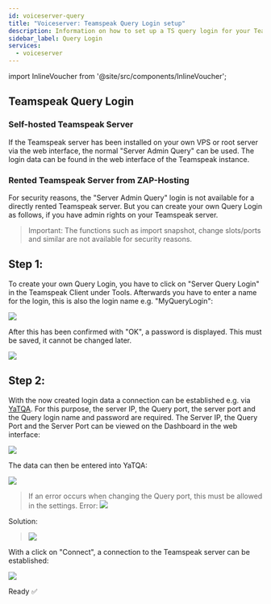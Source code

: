 ```yaml
---
id: voiceserver-query
title: "Voiceserver: Teamspeak Query Login setup"
description: Information on how to set up a TS query login for your Teamspeak server from ZAP-Hosting - ZAP-Hosting.com documentation
sidebar_label: Query Login
services:
  - voiceserver
---
```


import InlineVoucher from '@site/src/components/InlineVoucher';

## Teamspeak Query Login

<InlineVoucher />

### Self-hosted Teamspeak Server

If the Teamspeak server has been installed on your own VPS or root server via the web interface, the normal "Server Admin Query" can be used. 
The login data can be found in the web interface of the Teamspeak instance. 

### Rented Teamspeak Server from ZAP-Hosting

For security reasons, the "Server Admin Query" login is not available for a directly rented Teamspeak server. 
But you can create your own Query Login as follows, if you have admin rights on your Teamspeak server. 

>Important: The functions such as import snapshot, change slots/ports and similar are not available for security reasons.

## Step 1️: 
To create your own Query Login, you have to click on "Server Query Login" in the Teamspeak Client under Tools.
Afterwards you have to enter a name for the login, this is also the login name e.g. "MyQueryLogin":

![](https://screensaver01.zap-hosting.com/index.php/s/gMeQtSTkrtRzbk7/preview)

After this has been confirmed with "OK", a password is displayed. 
This must be saved, it cannot be changed later. 

![](https://screensaver01.zap-hosting.com/index.php/s/c7W3mzRMJ4EP23E/preview)

## Step 2️:
With the now created login data a connection can be established e.g. via [YaTQA](https://yat.qa). 
For this purpose, the server IP, the Query port, the server port and the Query login name and password are required. 
The Server IP, the Query Port and the Server Port can be viewed on the Dashboard in the web interface: 

![](https://screensaver01.zap-hosting.com/index.php/s/RGsk8wfBkoCPzA4/preview)

The data can then be entered into YaTQA: 

![](https://screensaver01.zap-hosting.com/index.php/s/EiwpzsPCiK5cPRJ/preview)

>If an error occurs when changing the Query port, this must be allowed in the settings. 
Error:
>![](https://screensaver01.zap-hosting.com/index.php/s/R3sMLJ8QYPYJ7MC/preview)

Solution:
>![](https://screensaver01.zap-hosting.com/index.php/s/s98diC6eZmaZH5i/preview)

With a click on "Connect", a connection to the Teamspeak server can be established:

![](https://screensaver01.zap-hosting.com/index.php/s/3sxtEfCLF4A2ZC9/preview)

Ready ✅
